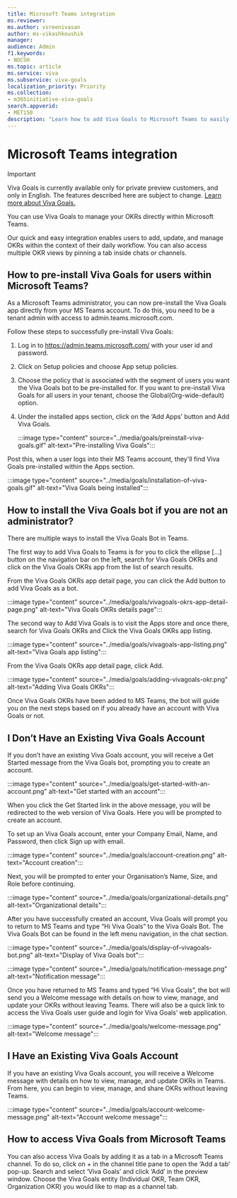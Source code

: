 ```yaml
---
title: Microsoft Teams integration
ms.reviewer: 
ms.author: vsreenivasan
author: ms-vikashkoushik
manager: 
audience: Admin
f1.keywords:
- NOCSH
ms.topic: article
ms.service: viva
ms.subservice: viva-goals
localization_priority: Priority
ms.collection:  
- m365initiative-viva-goals  
search.appverid:
- MET150
description: "Learn how to add Viva Goals to Microsoft Teams to easily view, manage and share OKRs across your organization, without leaving Microsoft Teams."
---
```


# Microsoft Teams integration

> [!IMPORTANT] 
> Viva Goals is currently available only for private preview customers, and only in English. The features described here are subject to change. [Learn more about Viva Goals.](https://go.microsoft.com/fwlink/?linkid=2189933)

You can use Viva Goals to manage your OKRs directly within Microsoft Teams.

Our quick and easy integration enables users to add, update, and manage OKRs within the context of their daily workflow. You can also access multiple OKR views by pinning a tab inside chats or channels.

## How to pre-install Viva Goals for users within Microsoft Teams?

As a Microsoft Teams administrator, you can now pre-install the Viva Goals app directly from your MS Teams account. To do this, you need to be a tenant admin with access to admin.teams.microsoft.com.

Follow these steps to successfully pre-install Viva Goals:

1. Log in to https://admin.teams.microsoft.com/ with your user id and password.
1. Click on Setup policies and choose App setup policies.
1. Choose the policy that is associated with the segment of users you want the Viva Goals bot to be pre-installed for. If you want to pre-install Viva Goals for all users in your tenant, choose the Global(Org-wide-default) option.
1. Under the installed apps section, click on the ‘Add Apps’ button and Add Viva Goals.

   :::image type="content" source="../media/goals/preinstall-viva-goals.gif" alt-text="Pre-installing Viva Goals":::

Post this, when a user logs into their MS Teams account, they'll find Viva Goals pre-installed within the Apps section.

:::image type="content" source="../media/goals/installation-of-viva-goals.gif" alt-text="Viva Goals being installed":::

## How to install the Viva Goals bot if you are not an administrator?

There are multiple ways to install the Viva Goals Bot in Teams.

The first way to add Viva Goals to Teams is for you to click the ellipse […] button on the navigation bar on the left, search for Viva Goals OKRs and click on the Viva Goals OKRs app from the list of search results.

From the Viva Goals OKRs app detail page, you can click the Add button to add Viva Goals as a bot.

:::image type="content" source="../media/goals/vivagoals-okrs-app-detail-page.png" alt-text="Viva Goals OKRs details page":::

The second way to Add Viva Goals is to visit the Apps store and once there, search for Viva Goals OKRs and Click the Viva Goals OKRs app listing.

:::image type="content" source="../media/goals/vivagoals-app-listing.png" alt-text="Viva Goals app listing":::

From the Viva Goals OKRs app detail page, click Add.

:::image type="content" source="../media/goals/adding-vivagoals-okr.png" alt-text="Adding Viva Goals OKRs":::

Once Viva Goals OKRs have been added to MS Teams, the bot will guide you on the next steps based on if you already have an account with Viva Goals or not.

## I Don’t Have an Existing Viva Goals Account

If you don’t have an existing Viva Goals account, you will receive a Get Started message from the Viva Goals bot, prompting you to create an account.

:::image type="content" source="../media/goals/get-started-with-an-account.png" alt-text="Get started with an account":::

When you click the Get Started link in the above message, you will be redirected to the web version of Viva Goals. Here you will be prompted to create an account. 

To set up an Viva Goals account, enter your Company Email, Name, and Password, then click Sign up with email.

:::image type="content" source="../media/goals/account-creation.png" alt-text="Account creation":::

Next, you will be prompted to enter your Organisation’s Name, Size, and Role before continuing. 

:::image type="content" source="../media/goals/organizational-details.png" alt-text="Organizational details":::

After you have successfully created an account, Viva Goals will prompt you to return to MS Teams and type “Hi Viva Goals” to the Viva Goals Bot. The Viva Goals Bot can be found in the left menu navigation, in the chat section.

:::image type="content" source="../media/goals/display-of-vivagoals-bot.png" alt-text="Display of Viva Goals bot":::

:::image type="content" source="../media/goals/notification-message.png" alt-text="Notification message":::

Once you have returned to MS Teams and typed “Hi Viva Goals”, the bot will send you a Welcome message with details on how to view, manage, and update your OKRs without leaving Teams. There will also be a quick link to access the Viva Goals user guide and login for Viva Goals’ web application.

:::image type="content" source="../media/goals/welcome-message.png" alt-text="Welcome message":::

## I Have an Existing Viva Goals Account

If you have an existing Viva Goals account, you will receive a Welcome message with details on how to view, manage, and update OKRs in Teams. From here, you can begin to view, manage, and share OKRs without leaving Teams.

:::image type="content" source="../media/goals/account-welcome-message.png" alt-text="Account welcome message":::

## How to access Viva Goals from Microsoft Teams

You can also access Viva Goals by adding it as a tab in a Microsoft Teams channel. To do so, click on + in the channel title pane to open the ‘Add a tab’ pop-up. Search and select ‘Viva Goals’ and click ‘Add’ in the preview window. Choose the Viva Goals entity (Individual OKR, Team OKR, Organization OKR) you would like to map as a channel tab.

